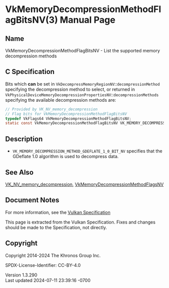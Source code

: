 # VkMemoryDecompressionMethodFlagBitsNV(3) Manual Page

## Name

VkMemoryDecompressionMethodFlagBitsNV - List the supported memory
decompression methods



## <a href="#_c_specification" class="anchor"></a>C Specification

Bits which **can** be set in
`VkDecompressMemoryRegionNV`::`decompressionMethod` specifying the
decompression method to select, or returned in
`VkPhysicalDeviceMemoryDecompressionPropertiesNV`::`decompressionMethods`
specifying the available decompression methods are:

``` c
// Provided by VK_NV_memory_decompression
// Flag bits for VkMemoryDecompressionMethodFlagBitsNV
typedef VkFlags64 VkMemoryDecompressionMethodFlagBitsNV;
static const VkMemoryDecompressionMethodFlagBitsNV VK_MEMORY_DECOMPRESSION_METHOD_GDEFLATE_1_0_BIT_NV = 0x00000001ULL;
```

## <a href="#_description" class="anchor"></a>Description

- `VK_MEMORY_DECOMPRESSION_METHOD_GDEFLATE_1_0_BIT_NV` specifies that
  the GDeflate 1.0 algorithm is used to decompress data.

## <a href="#_see_also" class="anchor"></a>See Also

[VK_NV_memory_decompression](https://registry.khronos.org/vulkan/specs/1.3-extensions/man/html/VK_NV_memory_decompression.html),
[VkMemoryDecompressionMethodFlagsNV](https://registry.khronos.org/vulkan/specs/1.3-extensions/man/html/VkMemoryDecompressionMethodFlagsNV.html)

## <a href="#_document_notes" class="anchor"></a>Document Notes

For more information, see the <a
href="https://registry.khronos.org/vulkan/specs/1.3-extensions/html/vkspec.html#VkMemoryDecompressionMethodFlagBitsNV"
target="_blank" rel="noopener">Vulkan Specification</a>

This page is extracted from the Vulkan Specification. Fixes and changes
should be made to the Specification, not directly.

## <a href="#_copyright" class="anchor"></a>Copyright

Copyright 2014-2024 The Khronos Group Inc.

SPDX-License-Identifier: CC-BY-4.0

Version 1.3.290  
Last updated 2024-07-11 23:39:16 -0700
